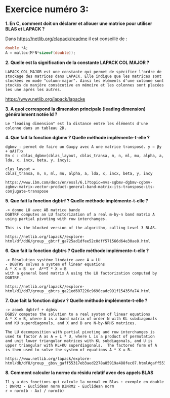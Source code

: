 # Exercice numéro 3:

**1. En C, comment doit on déclarer et allouer une matrice pour utiliser BLAS et LAPACK ?**

Dans https://netlib.org/clapack/readme il est conseillé de : 

```c
double *A; 
A = malloc(M*N*sizeof(double));
````

**2. Quelle est la signification de la constante LAPACK COL MAJOR ?**

    LAPACK_COL_MAJOR est une constante qui permet de spécifier l'ordre de stockage des matrices dans LAPACK. Elle indique que les matrices sont stockées en mode "column-major". Ainsi les éléments d'une colonne sont stockés de manière consécutive en mémoire et les colonnes sont placées les une après les autres. 

https://www.netlib.org/lapack/lapacke


**3. A quoi correspond la dimension principale (leading dimension) généralement notée ld ?**

    Le "leading dimension" est la distance entre les éléments d'une colonne dans un tableau 2D.

**4. Que fait la fonction dgbmv ? Quelle méthode implémente-t-elle ?**

    dgbmv : permet de faire un Gaxpy avec A une matrice transposé. y ← βy + αA(T)x
    En c : cblas_dgbmv(cblas_layout, cblas_transa, m, n, ml, mu, alpha, a, lda, x, incx, beta, y, incy);

    clas_layout = 
    cblas_transa, m, n, ml, mu, alpha, a, lda, x, incx, beta, y, incy

    https://www.ibm.com/docs/en/essl/6.1?topic=mvs-sgbmv-dgbmv-cgbmv-zgbmv-matrix-vector-product-general-band-matrix-its-transpose-its-conjugate-transpose

**5. Que fait la fonction dgbtrf ? Quelle méthode implémente-t-elle ?**

    -> donne LU avec AB matrice bande 
    DGBTRF computes an LU factorization of a real m-by-n band matrix A
    using partial pivoting with row interchanges.

    This is the blocked version of the algorithm, calling Level 3 BLAS.

    https://netlib.org/lapack//explore-html/df/dd6/group__gbtrf_ga725ad1dfee52c0dff571566d64e30ae8.html

**6. Que fait la fonction dgbtrs ? Quelle méthode implémente-t-elle ?**

    -> Résolution système linéaire avec A = LU
    - DGBTRS solves a system of linear equations
    A * X = B  or  A**T * X = B
    with a general band matrix A using the LU factorization computed by DGBTRF.

    https://netlib.org/lapack//explore-html/d1/dd7/group__gbtrs_ga21ed607226c9690cadc991f15435fa74.html

**7. Que fait la fonction dgbsv ? Quelle méthode implémente-t-elle ?**

    -> aooek dgbtrf + dgbsv
    DGBSV computes the solution to a real system of linear equations
    A * X = B, where A is a band matrix of order N with KL subdiagonals
    and KU superdiagonals, and X and B are N-by-NRHS matrices.

    The LU decomposition with partial pivoting and row interchanges is
    used to factor A as A = L * U, where L is a product of permutation
    and unit lower triangular matrices with KL subdiagonals, and U is
    upper triangular with KL+KU superdiagonals.  The factored form of A
    is then used to solve the system of equations A * X = B.

    https://www.netlib.org/lapack/explore-html/db/df8/group__gbsv_gaff55317eb3aed2278a85919a488fec07.html#gaff55317eb3aed2278a85919a488fec07 

**8. Comment calculer la norme du résidu relatif avec des appels BLAS**

    Il y a des fonctions qui calcule la normal en Blas : exemple en double : DNRM2 - Euclidean norm DZNRM2 - Euclidean norm
    r = norm(b - Ax) / norm(b)